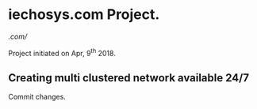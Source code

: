 # iechosys.com Project.
*.com/*

Project initiated on Apr, 9<sup>th</sup> 2018.
## Creating multi clustered network available 24/7

Commit changes.
